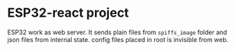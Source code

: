 # ESP32-react project

ESP32 work as web server. It sends plain files from `spiffs_image` folder and json files from internal state.
config files placed in root is invisible from web.
